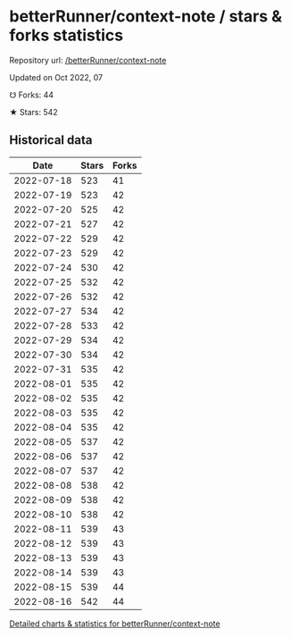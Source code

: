 # betterRunner/context-note / stars & forks statistics

Repository url: [/betterRunner/context-note](https://github.com/betterRunner/context-note)

Updated on Oct 2022, 07

☋ Forks: 44

★ Stars: 542

## Historical data
| Date | Stars | Forks |
|------|-------|-------|
| 2022-07-18 | 523 | 41 | 
| 2022-07-19 | 523 | 42 | 
| 2022-07-20 | 525 | 42 | 
| 2022-07-21 | 527 | 42 | 
| 2022-07-22 | 529 | 42 | 
| 2022-07-23 | 529 | 42 | 
| 2022-07-24 | 530 | 42 | 
| 2022-07-25 | 532 | 42 | 
| 2022-07-26 | 532 | 42 | 
| 2022-07-27 | 534 | 42 | 
| 2022-07-28 | 533 | 42 | 
| 2022-07-29 | 534 | 42 | 
| 2022-07-30 | 534 | 42 | 
| 2022-07-31 | 535 | 42 | 
| 2022-08-01 | 535 | 42 | 
| 2022-08-02 | 535 | 42 | 
| 2022-08-03 | 535 | 42 | 
| 2022-08-04 | 535 | 42 | 
| 2022-08-05 | 537 | 42 | 
| 2022-08-06 | 537 | 42 | 
| 2022-08-07 | 537 | 42 | 
| 2022-08-08 | 538 | 42 | 
| 2022-08-09 | 538 | 42 | 
| 2022-08-10 | 538 | 42 | 
| 2022-08-11 | 539 | 43 | 
| 2022-08-12 | 539 | 43 | 
| 2022-08-13 | 539 | 43 | 
| 2022-08-14 | 539 | 43 | 
| 2022-08-15 | 539 | 44 | 
| 2022-08-16 | 542 | 44 | 


[Detailed charts & statistics for betterRunner/context-note](https://reviewgithub.com/rep/betterRunner/context-note)
